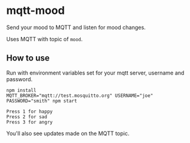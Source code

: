 # mqtt-mood

Send your mood to MQTT and listen for mood changes.

Uses MQTT with topic of `mood`.

## How to use

Run with environment variables set for your mqtt server, username and password.

    npm install
    MQTT_BROKER="mqtt://test.mosquitto.org" USERNAME="joe" PASSWORD="smith" npm start

    Press 1 for happy
    Press 2 for sad
    Press 3 for angry

You'll also see updates made on the MQTT topic.
